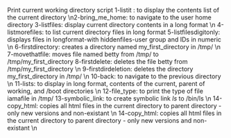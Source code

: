 Print current working directory script
1-listit : to display the contents list of the current directory
\n2-bring_me_home: to navigate to the user home directory
3-listfiles: display current directory contents in a long format \n
4-listmorefiles: to list current directory files in long format
5-listfilesdigitonly: displays files in longformat-with hiddenfiles-user group and IDs in numeric \n
6-firstdirectory: creates a directory named my_first_directory in /tmp/ \n
7-movethatfile: moves file named betty from /tmp/ to /tmp/my_first_directory
8-firstdelete: deletes the file betty from /tmp/my_first_directory \n
9-firstdirdeletion: deletes the directory my_first_directory in /tmp/ \n
10-back: to navigate to the previous directory \n
11-lists: to display in long format, contents of the current, parent of working, and /boot directories \n
12-file_type: to print the type of file iamafile in /tmp/
13-symbolic_link: to create symbolic link _ls_ to /bin/ls \n
14-copy_html: copies all html files in the current directory to parent directory - only new versions and non-existant \n
14-copy_html: copies all html files in the current directory to parent directory - only new versions and non-existant \n
